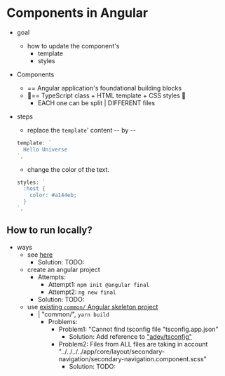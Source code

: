 # Components in Angular

* goal
  * how to update the component's
    * template
    * styles 

* Components
  * == Angular application's foundational building blocks 
  * 👀== TypeScript class + HTML template + CSS styles 👀
    * EACH one can be split | DIFFERENT files

* steps
  * replace the `template`' content -- by --

  ```ts
  template: `
    Hello Universe
  `,
  ```
 
  * change the color of the text.

  ```ts
  styles: `
    :host {
      color: #a144eb;
    }
  `,
  ```

## How to run locally?

* ways
  * see [here](/adev/README.md#how-to-generate-a-specific-example-project-locally)
    * Solution: TODO:
  * create an angular project
    * Attempts:
      * Attempt1: `npm init @angular final`
      * Attempt2: `ng new final`
    * Solution: TODO:
  * use [existing `common/` Angular skeleton project](../../common)
    * | "common/", `yarn build`
      * Problems:
        * Problem1: "Cannot find tsconfig file "tsconfig.app.json"
          * Solution: Add reference to ["adev/tsconfig"](/adev/tsconfig.app.json)
        * Problem2: Files from ALL files are taking in account "../../../../app/core/layout/secondary-navigation/secondary-navigation.component.scss"
          * Solution: TODO:
